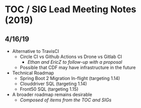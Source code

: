 # TOC / SIG Lead Meeting Notes (2019)

## 4/16/19
- Alternative to TravisCI
  - Circle CI vs Github Actions vs Drone vs Gitlab CI 
    - _Ethan and EricZ to follow-up with a proposal_
  - Possible that CDF may have infrastructure in the future
- Technical Roadmap
  - Spring Boot 2 Migration In-flight (targeting 1.14)
  - Clouddriver SQL (targeting 1.14)
  - Front50 SQL (targeting 1.15)
- A broader roadmap remains desirable 
  - _Composed of items from the TOC and SIGs_
